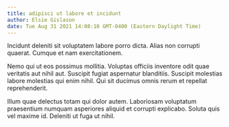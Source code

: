 ```yaml
---
title: adipisci ut labore et incidunt
author: Elsie Gislason
date: Tue Aug 31 2021 14:08:10 GMT-0400 (Eastern Daylight Time)
---
```

Incidunt deleniti sit voluptatem labore porro dicta. Alias non corrupti quaerat. Cumque et nam exercitationem.

 Nemo qui ut eos possimus mollitia. Voluptas officiis inventore odit quae veritatis aut nihil aut. Suscipit fugiat aspernatur blanditiis. Suscipit molestias labore molestias qui enim nihil. Qui sit ducimus omnis rerum et repellat reprehenderit.

 Illum quae delectus totam qui dolor autem. Laboriosam voluptatum praesentium numquam asperiores aliquid et corrupti explicabo. Soluta quis vel maxime id. Deleniti ut fuga ut nihil.